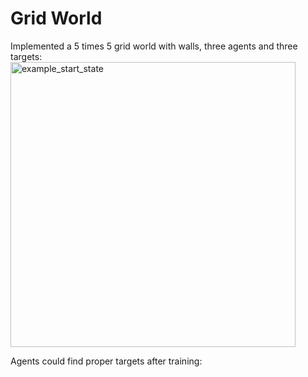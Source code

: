 # Grid World
Implemented a 5 times 5 grid world with walls, three agents and three targets:
<img width="456" alt="example_start_state" src="https://user-images.githubusercontent.com/60335722/117495476-86ccfb80-af2a-11eb-9d0a-8239b20c2660.png">

Agents could find proper targets after training:

